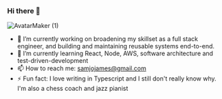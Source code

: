 ### Hi there 👋
![AvatarMaker (1)](https://user-images.githubusercontent.com/70722177/187030040-d83ae87b-8f5e-4225-ae8b-abad01a3805d.png)

- 🔭 I’m currently working on broadening my skillset as a full stack engineer, and building and maintaining reusable systems end-to-end.
- 🌱 I’m currently learning React, Node, AWS, software architecture and test-driven-development
- 📫 How to reach me: samjojames@gmail.com
- ⚡ Fun fact: I love writing in Typescript and I still don't really know why. I'm also a chess coach and jazz pianist
